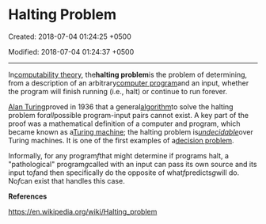 # Halting Problem

Created: 2018-07-04 01:24:25 +0500

Modified: 2018-07-04 01:24:37 +0500

---

In[computability theory](https://en.wikipedia.org/wiki/Computability_theory_(computer_science)), the**halting problem**is the problem of determining, from a description of an arbitrary[computer program](https://en.wikipedia.org/wiki/Computer_program)and an input, whether the program will finish running (i.e., halt) or continue to run forever.

[Alan Turing](https://en.wikipedia.org/wiki/Alan_Turing)proved in 1936 that a general[algorithm](https://en.wikipedia.org/wiki/Algorithm)to solve the halting problem for*all*possible program-input pairs cannot exist. A key part of the proof was a mathematical definition of a computer and program, which became known as a[Turing machine](https://en.wikipedia.org/wiki/Turing_machine); the halting problem is[*undecidable*](https://en.wikipedia.org/wiki/Undecidable_problem)over Turing machines. It is one of the first examples of a[decision problem](https://en.wikipedia.org/wiki/Decision_problem).

Informally, for any program*f*that might determine if programs halt, a "pathological" program*g*called with an input can pass its own source and its input to*f*and then specifically do the opposite of what*f*predicts*g*will do. No*f*can exist that handles this case.



**References**

<https://en.wikipedia.org/wiki/Halting_problem>
